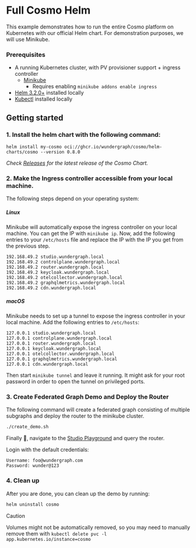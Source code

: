 # Full Cosmo Helm

This example demonstrates how to run the entire Cosmo platform on Kubernetes with our official Helm chart. For demonstration purposes, we will use Minikube.

### Prerequisites

- A running Kubernetes cluster, with PV provisioner support + ingress controller
    - [Minikube](https://minikube.sigs.k8s.io/docs/start/)
        - Requires enabling `minikube addons enable ingress`
- [Helm 3.2.0+](https://helm.sh/docs/intro/install/) installed locally
- [Kubectl](https://kubernetes.io/docs/tasks/tools/) installed locally

## Getting started

### 1. Install the helm chart with the following command:

```shell
helm install my-cosmo oci://ghcr.io/wundergraph/cosmo/helm-charts/cosmo --version 0.8.0
```

_Check [Releases](https://github.com/wundergraph/cosmo/releases?q=helm-cosmo&expanded=true) for the latest release of the Cosmo Chart._

### 2. Make the Ingress controller accessible from your local machine.

The following steps depend on your operating system:

##### Linux

Minikube will automatically expose the ingress controller on your local machine. You can get the IP with `minikube ip`.
Now, add the following entries to your `/etc/hosts` file and replace the IP with the IP you get from the previous step.

```
192.168.49.2 studio.wundergraph.local
192.168.49.2 controlplane.wundergraph.local
192.168.49.2 router.wundergraph.local
192.168.49.2 keycloak.wundergraph.local
192.168.49.2 otelcollector.wundergraph.local
192.168.49.2 graphqlmetrics.wundergraph.local
192.168.49.2 cdn.wundergraph.local
```

##### macOS

Minikube needs to set up a tunnel to expose the ingress controller in your local machine. Add the following
entries to `/etc/hosts`:

```
127.0.0.1 studio.wundergraph.local
127.0.0.1 controlplane.wundergraph.local
127.0.0.1 router.wundergraph.local
127.0.0.1 keycloak.wundergraph.local
127.0.0.1 otelcollector.wundergraph.local
127.0.0.1 graphqlmetrics.wundergraph.local
127.0.0.1 cdn.wundergraph.local
```

Then start `minikube tunnel` and leave it running. It might ask for your root password in order to open
the tunnel on privileged ports.

### 3. Create Federated Graph Demo and Deploy the Router

The following command will create a federated graph consisting of multiple subgraphs and deploy the router to the minikube cluster.

```bash
./create_demo.sh
```

Finally 🚀, navigate to the [Studio Playground](http://studio.wundergraph.local/wundergraph/development/graph/mygraph/playground) and query the router.

Login with the default credentials:

```
Username: foo@wundergraph.com
Password: wunder@123
```

### 4. Clean up

After you are done, you can clean up the demo by running:

```bash
helm uninstall cosmo
```

> [!CAUTION]
> Volumes might not be automatically removed, so you may need to manually remove them with `kubectl delete pvc -l app.kubernetes.io/instance=cosmo`